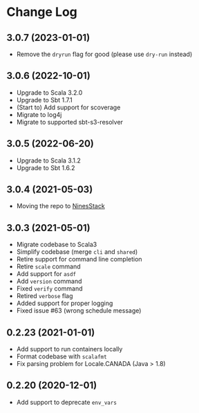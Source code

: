 # Change Log

## 3.0.7 (2023-01-01)

* Remove the `dryrun` flag for good (please use `dry-run` instead)

## 3.0.6 (2022-10-01)

* Upgrade to Scala 3.2.0
* Upgrade to Sbt 1.7.1
* (Start to) Add support for scoverage
* Migrate to log4j
* Migrate to supported sbt-s3-resolver

## 3.0.5 (2022-06-20)

* Upgrade to Scala 3.1.2
* Upgrade to Sbt 1.6.2

## 3.0.4 (2021-05-03)

* Moving the repo to [NinesStack](https://github.com/NinesStack)

## 3.0.3 (2021-05-01)

* Migrate codebase to Scala3
* Simplify codebase (merge `cli` and `shared`)
* Retire support for command line completion
* Retire `scale` command
* Add support for `asdf`
* Add `version` command
* Fixed `verify` command
* Retired `verbose` flag
* Added support for proper logging
* Fixed issue #63 (wrong schedule message)

## 0.2.23 (2021-01-01)

* Add support to run containers locally
* Format codebase with `scalafmt`
* Fix parsing problem for Locale.CANADA (Java > 1.8)

## 0.2.20 (2020-12-01)

* Add support to deprecate `env_vars`
